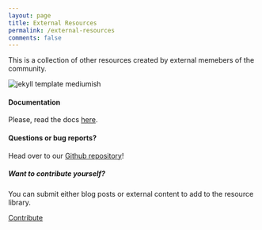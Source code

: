 ```yaml
---
layout: page
title: External Resources
permalink: /external-resources
comments: false
---
```


<div class="row justify-content-between">
<div class="col-md-8 pr-5">

<p>This is a collection of other resources created by external memebers of the community.</p>

<p class="mb-5"><img class="shadow-lg" src="{{site.baseurl}}/assets/images/mediumish-jekyll-template.png" alt="jekyll template mediumish" /></p>
<h4>Documentation</h4>

<p>Please, read the docs <a href="https://bootstrapstarter.com/bootstrap-templates/template-mediumish-bootstrap-jekyll/">here</a>.</p>

<h4>Questions or bug reports?</h4>

<p>Head over to our <a href="https://github.com/wowthemesnet/mediumish-theme-jekyll">Github repository</a>!</p>

</div>

<div class="col-md-4">

<div class="sticky-top sticky-top-80">
<h5>Want to contribute yourself?</h5>

<p>You can submit either blog posts or external content to add to the resource library.</p>

<a href="/contribute" class="btn btn-primary">Contribute</a>

</div>
</div>
</div>

